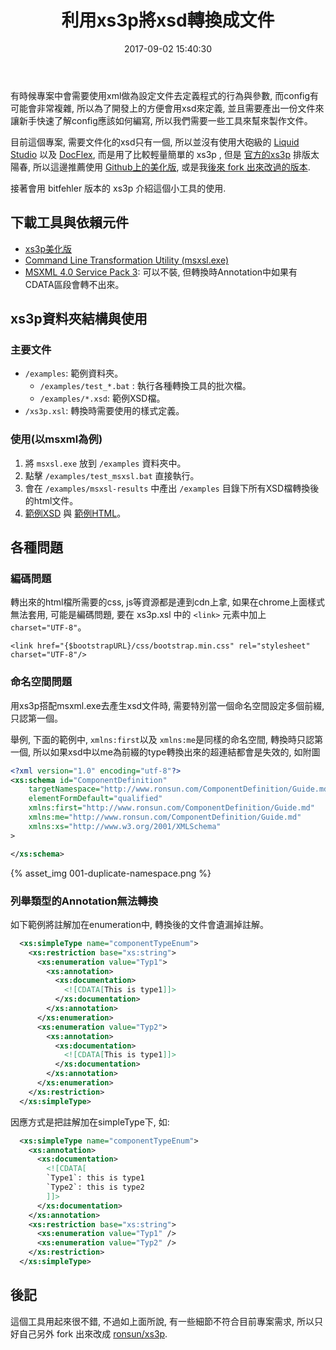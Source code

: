 ﻿---
title: 利用xs3p將xsd轉換成文件
date: 2017-09-02 15:40:30
categories:
- Tools

---

有時候專案中會需要使用xml做為設定文件去定義程式的行為與參數, 而config有可能會非常複雜, 所以為了開發上的方便會用xsd來定義, 並且需要產出一份文件來讓新手快速了解config應該如何編寫, 所以我們需要一些工具來幫來製作文件。

<!--more-->

目前這個專案, 需要文件化的xsd只有一個, 所以並沒有使用大砲級的 [Liquid Studio](https://www.liquid-technologies.com/xml-studio) 以及 [DocFlex](http://www.filigris.com/docflex/), 而是用了比較輕量簡單的 xs3p , 但是 [官方的xs3p](https://xml.fiforms.org/xs3p/) 排版太陽春, 所以這邊推薦使用 [Github上的美化版](https://github.com/bitfehler/xs3p), 或是我[後來 fork 出來改過的版本](https://github.com/ronsun/xs3p).  

接著會用 bitfehler 版本的 xs3p 介紹這個小工具的使用. 

## 下載工具與依賴元件
+ [xs3p美化版](https://github.com/bitfehler/xs3p)
+ [Command Line Transformation Utility (msxsl.exe)](https://www.microsoft.com/en-us/download/details.aspx?id=21714)
+ [MSXML 4.0 Service Pack 3](https://www.microsoft.com/en-us/download/details.aspx?id=15697): 可以不裝, 但轉換時Annotation中如果有CDATA區段會轉不出來。

## xs3p資料夾結構與使用

### 主要文件
+ `/examples`: 範例資料夾。
  - `/examples/test_*.bat` : 執行各種轉換工具的批次檔。
  - `/examples/*.xsd`: 範例XSD檔。
+ `/xs3p.xsl`: 轉換時需要使用的樣式定義。

### 使用(以msxml為例)
1. 將 `msxsl.exe` 放到 `/examples` 資料夾中。
2. 點擊 `/examples/test_msxsl.bat` 直接執行。
3. 會在 `/examples/msxsl-results` 中產出 `/examples` 目錄下所有XSD檔轉換後的html文件。
4. [範例XSD](sample.xsd) 與 [範例HTML](sample.html)。

## 各種問題

### 編碼問題  

轉出來的html檔所需要的css, js等資源都是連到cdn上拿, 如果在chrome上面樣式無法套用, 可能是編碼問題, 要在 xs3p.xsl 中的 `<link>` 元素中加上 `charset="UTF-8"`。  

```
<link href="{$bootstrapURL}/css/bootstrap.min.css" rel="stylesheet" charset="UTF-8"/>
```

### 命名空間問題  
用xs3p搭配msxml.exe去產生xsd文件時, 需要特別當一個命名空間設定多個前綴, 只認第一個。  

舉例, 下面的範例中, `xmlns:first`以及 `xmlns:me`是同樣的命名空間, 轉換時只認第一個, 所以如果xsd中以me為前綴的type轉換出來的超連結都會是失效的, 如附圖
``` xml
<?xml version="1.0" encoding="utf-8"?>
<xs:schema id="ComponentDefinition"
    targetNamespace="http://www.ronsun.com/ComponentDefinition/Guide.md"
    elementFormDefault="qualified"
    xmlns:first="http://www.ronsun.com/ComponentDefinition/Guide.md"
    xmlns:me="http://www.ronsun.com/ComponentDefinition/Guide.md"
    xmlns:xs="http://www.w3.org/2001/XMLSchema"
>

</xs:schema>
```
  
{% asset_img 001-duplicate-namespace.png %}  



### 列舉類型的Annotation無法轉換  
如下範例將註解加在enumeration中, 轉換後的文件會遺漏掉註解。
``` xml
  <xs:simpleType name="componentTypeEnum">
    <xs:restriction base="xs:string">
      <xs:enumeration value="Typ1">
        <xs:annotation>
          <xs:documentation>
            <![CDATA[This is type1]]>
          </xs:documentation>
        </xs:annotation>
      </xs:enumeration>
      <xs:enumeration value="Typ2">
        <xs:annotation>
          <xs:documentation>
            <![CDATA[This is type1]]>
          </xs:documentation>
        </xs:annotation>
      </xs:enumeration>
    </xs:restriction>
  </xs:simpleType>
```

因應方式是把註解加在simpleType下, 如:  
``` xml
  <xs:simpleType name="componentTypeEnum">
    <xs:annotation>
      <xs:documentation>
        <![CDATA[
        `Type1`: this is type1  
        `Type2`: this is type2
        ]]>
      </xs:documentation>
    </xs:annotation>
    <xs:restriction base="xs:string">
      <xs:enumeration value="Typ1" />
      <xs:enumeration value="Typ2" />
    </xs:restriction>
  </xs:simpleType>

```

## 後記
這個工具用起來很不錯, 不過如上面所說, 有一些細節不符合目前專案需求, 所以只好自己另外 fork 出來改成 [ronsun/xs3p](https://github.com/ronsun/xs3p).  
